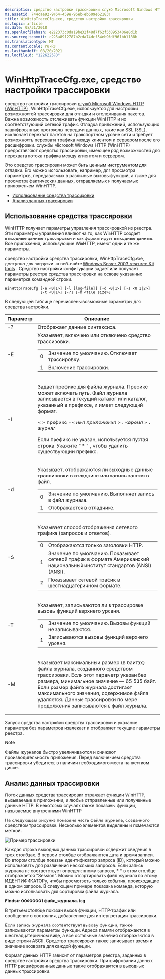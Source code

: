 ```yaml
---
description: средство настройки трассировки служб Microsoft Windows HTTP (WinHTTP), WinHttpTraceCfg.exe, используется для настройки возможностей трассировки для отладки и отслеживания пакетов.
ms.assetid: 744cae92-9c64-459e-96eb-eb609e62183c
title: WinHttpTraceCfg.exe, средство настройки трассировки
ms.topic: article
ms.date: 05/31/2018
ms.openlocfilehash: e292373c0da19be32f48d7f62f558953406e8d1b
ms.sourcegitcommit: c276a8912787b2cda74dcf54eb96df961bb1188b
ms.translationtype: MT
ms.contentlocale: ru-RU
ms.lasthandoff: 08/20/2021
ms.locfileid: "122622570"
---
```

# <a name="winhttptracecfgexe-a-trace-configuration-tool"></a>WinHttpTraceCfg.exe, средство настройки трассировки

средство настройки трассировки [служб Microsoft Windows HTTP (WinHTTP)](about-winhttp.md) , WinHttpTraceCfg.exe, используется для настройки возможностей трассировки для отладки и отслеживания пакетов. Важна возможность отслеживать функции WinHTTP и их соответствующий сетевой трафик. Отладка приложений, использующих зашифрованные протоколы передачи данных, такие как SSL (SSL), исключает перехват пакетов на транспортном уровне сети и требует возможность перехвата трафика между клиентом и сервером после его расшифровки. службы Microsoft Windows HTTP (WinHTTP) предоставляют средство трассировки, имеющее ряд возможностей для перехвата потока трафика между клиентом и сервером.

Это средство трассировки может быть ценным инструментом для отладки. Его можно использовать, например, для просмотра параметров, передаваемых в различные вызовы функций, а также для просмотра фактических данных, отправляемых и получаемых приложением WinHTTP.

-   [Использование средства трассировки](#using-the-trace-facility)
-   [Анализ данных трассировки](#interpreting-trace-data)

## <a name="using-the-trace-facility"></a>Использование средства трассировки

WinHTTP получает параметры управления трассировкой из реестра. Эти параметры управления влияют на то, как WinHTTP создает выходные данные трассировки и как форматирует выходные данные. Все приложения, использующие WinHTTP, имеют одни и те же параметры.

средство настройки средства трассировки, WinHttpTraceCfg.exe, доступно для загрузки на веб-сайте [Windows Server 2003 resource Kit tools](https://www.microsoft.com/downloads/details.aspx?familyid=9d467a69-57ff-4ae7-96ee-b18c4790cffd) . Средство настройки конфигурации задает или получает параметры реестра средства трассировки на основе указанных параметров командной строки.

``` syntax
WinHttpTraceCfg [-e <0|1>] [-l [log-file]] [-d <0|1>] [-s <0|1|2>] 
                [-t <0|1>] [-?] [-m <file size>]
```

В следующей таблице перечислены возможные параметры для средства настройки.



<table>
<colgroup>
<col  />
<col  />
</colgroup>
<thead>
<tr class="header">
<th>Параметр</th>
<th>Описание:</th>
</tr>
</thead>
<tbody>
<tr class="odd">
<td>-?</td>
<td>Отображает данные синтаксиса.<br/></td>
</tr>
<tr class="even">
<td>-E</td>
<td>Указывает, включено или отключено средство трассировки. <br/> 
<table>
<tbody>
<tr class="odd">
<td>0</td>
<td>Значение по умолчанию. Отключает трассировку.</td>
</tr>
<tr class="even">
<td>1</td>
<td>Включение трассировки.</td>
</tr>
</tbody>
</table>

<p> </p></td>
</tr>
<tr class="odd">
<td>-l</td>
<td><p>Задает префикс для файла журнала. Префикс может включать путь. Файл журнала записывается в текущий каталог или каталог, указанный в префиксе, и имеет следующий формат.</p>
<p><<em></em> > префикс -< <em>имя приложения</em> > . <<em>время</em> > . журнал</p>
<p>Если префикс не указан, используется пустая строка. Укажите &quot; * &quot; , чтобы удалить существующий префикс.</p></td>
</tr>
<tr class="even">
<td>-d</td>
<td><p>Указывает, отображаются ли выходные данные трассировки в отладчике или записываются в файл.</p>

<table>
<tbody>
<tr class="odd">
<td>0</td>
<td>Значение по умолчанию. Выполняет запись в файл журнала.</td>
</tr>
<tr class="even">
<td>1</td>
<td>Отображается в отладчике.</td>
</tr>
</tbody>
</table>

<p> </p></td>
</tr>
<tr class="odd">
<td>-S</td>
<td><p>Указывает способ отображения сетевого трафика (запросов и ответов).</p>

<table>
<tbody>
<tr class="odd">
<td>0</td>
<td>Отображаются только заголовки HTTP.</td>
</tr>
<tr class="even">
<td>1</td>
<td>Значение по умолчанию. Показывает сетевой трафик в формате Американский национальный институт стандартов (ANSI) (ANSI).</td>
</tr>
<tr class="odd">
<td>2</td>
<td>Показывает сетевой трафик в шестнадцатеричном формате.</td>
</tr>
</tbody>
</table>

<p> </p></td>
</tr>
<tr class="even">
<td>-T</td>
<td><p>Указывает, записываются ли в трассировке вызовы функций верхнего уровня.</p>

<table>
<tbody>
<tr class="odd">
<td>0</td>
<td>Значение по умолчанию. Вызовы функций не записываются.</td>
</tr>
<tr class="even">
<td>1</td>
<td>Записываются вызовы функций верхнего уровня.</td>
</tr>
</tbody>
</table>

<p> </p></td>
</tr>
<tr class="odd">
<td>-M</td>
<td><p>Указывает максимальный размер (в байтах) файла журнала, созданного средством трассировки. Если этот параметр указан без размера, минимальное значение — 65 535 байт. Если размер файла журнала достигает максимального значения, содержимое файла удаляется. Данные трассировки по мере продолжения записываются в файл журнала.</p></td>
</tr>
</tbody>
</table>



 

Запуск средства настройки средства трассировки и указание параметра без параметров извлекает и отображает текущие параметры реестра.

> [!Note]  
> Файлы журналов быстро увеличиваются и снижают производительность приложения. Перед включением средства трассировки убедитесь в наличии необходимого места на жестком диске.

 

## <a name="interpreting-trace-data"></a>Анализ данных трассировки

Поток данных средства трассировки отражает функции WinHTTP, вызываемые в приложении, и любые отправленные или полученные данные HTTP. В некоторых случаях также показаны функции, называемые внутренними WinHTTP.

На следующем рисунке показана часть файла журнала, созданного средством трассировки. Несколько элементов выделены и помечаются меткой.

![Пример трассировки](images/ss-tracer-wco.png)

Каждая строка выходных данных трассировки содержит сведения в трех столбцах. В первом столбце отображаются дата и время записи. Во втором столбце показан идентификатор запроса (ID), который можно использовать для различения нескольких запросов. Если запись журнала не соответствует определенному запросу, \* \* в этом столбце отображается "Session". Можно отсортировать файл журнала по этому ИДЕНТИФИКАТОРу, чтобы просмотреть только события, происходящие в одном запросе. В следующем примере показана команда, которую можно использовать для сортировки файла журнала.

**Findstr 00000001 файл_журнала. log**

В третьем столбце показан вызов функции, HTTP-трафик или сообщение о состоянии, добавленное для интерпретации трассировки.

Если запись журнала соответствует вызову функции, также записываются параметры функции. Адреса памяти отображаются в шестнадцатеричном виде, а все остальные значения отображаются в виде строки ASCII. Средство трассировки также записывает время и значение возврата для каждой функции.

Формат данных HTTP зависит от параметров реестра, заданных в средстве настройки средства трассировки. При шифровании данных HTTP расшифрованные данные также отображаются в выходных данных трассировки.

 

 




